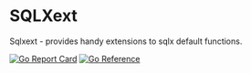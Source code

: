 # SQLXext

Sqlxext - provides handy extensions to sqlx default functions.

[![Go Report Card](https://goreportcard.com/badge/github.com/delivery-club/sqlxext)](https://goreportcard.com/report/github.com/delivery-club/sqlxext)
[![Go Reference](https://pkg.go.dev/badge/github.com/delivery-club/sqlxext.svg)](https://pkg.go.dev/github.com/delivery-club/sqlxext)
